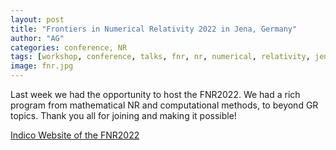 ```yaml
---
layout: post
title: "Frontiers in Numerical Relativity 2022 in Jena, Germany"
author: "AG"
categories: conference, NR
tags: [workshop, conference, talks, fnr, nr, numerical, relativity, jena]
image: fnr.jpg
---
```


Last week we had the opportunity to host the FNR2022. We had a rich program from
mathematical NR and computational methods, to beyond GR topics. Thank you all for joining and making it possible!

[Indico Website of the FNR2022](https://indico.tpi.uni-jena.de/event/224/)